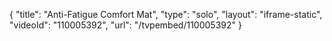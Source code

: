 {
    "title": "Anti-Fatigue Comfort Mat",
    "type": "solo",
    "layout": "iframe-static",
    "videoId": "110005392",
    "url": "\/tvpembed\/110005392"
}